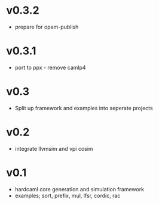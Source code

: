 # v0.3.2

* prepare for opam-publish

# v0.3.1

* port to ppx - remove camlp4

# v0.3

* Split up framework and examples into seperate projects

# v0.2

* integrate llvmsim and vpi cosim

# v0.1

* hardcaml core generation and simulation framework
* examples; sort, prefix, mul, lfsr, cordic, rac
